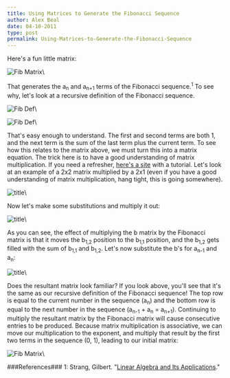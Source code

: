 ```yaml
---
title: Using Matrices to Generate the Fibonacci Sequence
author: Alex Beal
date: 04-10-2011
type: post
permalink: Using-Matrices-to-Generate-the-Fibonacci-Sequence
---
```


Here's a fun little matrix:
 
![Fib Matrix](http://media.usrsb.in/fib-mat/equation.png)\

 
That generates the a<sub>n</sub> and a<sub>n+1</sub> terms of the Fibonacci sequence.<sup>1</sup> To see why, let's look at a recursive definition of the Fibonacci sequence.
 
![Fib Def](http://media.usrsb.in/fib-mat/1.png)\
 
![Fib Def](http://media.usrsb.in/fib-mat/2.png)\

 
That's easy enough to understand. The first and second terms are both 1, and the next term is the sum of the last term plus the current term. To see how this relates to the matrix above, we must turn this into a matrix equation. The trick here is to have a good understanding of matrix multiplication. If you need a refresher, [here's a site](http://www.mathsisfun.com/algebra/matrix-multiplying.html) with a tutorial. Let's look at an example of a 2x2 matrix multiplied by a 2x1 (even if you have a good understanding of matrix multiplication, hang tight, this is going somewhere).
 
![title](http://media.usrsb.in/fib-mat/3.png)\

 
Now let's make some substitutions and multiply it out:
 
![title](http://media.usrsb.in/fib-mat/7.png)\

 
As you can see, the effect of multiplying the b matrix by the Fibonacci matrix is that it moves the b<sub>1,2</sub> position to the b<sub>1,1</sub> position, and the b<sub>1,2</sub> gets filled with the sum of b<sub>1,1</sub> and b<sub>1,2</sub>. Let's now substitute the b's for a<sub>n-1</sub> and a<sub>n</sub>:
 
![title](http://media.usrsb.in/fib-mat/8.png)\

 
Does the resultant matrix look familiar? If you look above, you'll see that it's the same as our recursive definition of the Fibonacci sequence! The top row is equal to the current number in the sequence (a<sub>n</sub>) and the bottom row is equal to the next number in the sequence (a<sub>n-1</sub> + a<sub>n</sub> = a<sub>n+1</sub>). Continuing to multiply the resultant matrix by the Fibonacci matrix will cause consecutive entries to be produced. Because matrix multiplication is associative, we can move our multiplication to the exponent, and multiply that result by the first two terms in the sequence (0, 1), leading to our initial matrix:
 
![Fib Matrix](http://media.usrsb.in/fib-mat/equation.png)\
 

###References###
1: Strang, Gilbert. "[Linear Algebra and Its Applications](http://www.amazon.com/Linear-Algebra-Applications-Gilbert-Strang/dp/0030105676/ref=sr_1_2?s=books&ie=UTF8&qid=1312385275&sr=1-2)."
